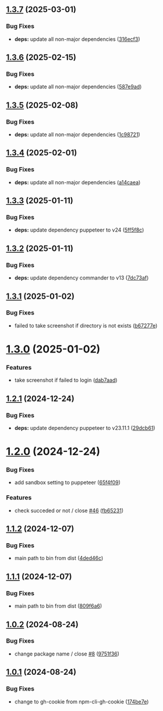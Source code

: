 ## [1.3.7](https://github.com/HiromiShikata/npm-cli-gh-cookie/compare/v1.3.6...v1.3.7) (2025-03-01)


### Bug Fixes

* **deps:** update all non-major dependencies ([316ecf3](https://github.com/HiromiShikata/npm-cli-gh-cookie/commit/316ecf35e9b40ac8d9ffaeafbe9ec49ae532ffae))

## [1.3.6](https://github.com/HiromiShikata/npm-cli-gh-cookie/compare/v1.3.5...v1.3.6) (2025-02-15)


### Bug Fixes

* **deps:** update all non-major dependencies ([587e9ad](https://github.com/HiromiShikata/npm-cli-gh-cookie/commit/587e9ad852b9202703078b2676ac9ea5b51fe9a9))

## [1.3.5](https://github.com/HiromiShikata/npm-cli-gh-cookie/compare/v1.3.4...v1.3.5) (2025-02-08)


### Bug Fixes

* **deps:** update all non-major dependencies ([1c98721](https://github.com/HiromiShikata/npm-cli-gh-cookie/commit/1c98721eaccfebaf1f49e41aaecace3f61de0c3c))

## [1.3.4](https://github.com/HiromiShikata/npm-cli-gh-cookie/compare/v1.3.3...v1.3.4) (2025-02-01)


### Bug Fixes

* **deps:** update all non-major dependencies ([a14caea](https://github.com/HiromiShikata/npm-cli-gh-cookie/commit/a14caea37dd0609e867bd83700222fa41e45a023))

## [1.3.3](https://github.com/HiromiShikata/npm-cli-gh-cookie/compare/v1.3.2...v1.3.3) (2025-01-11)


### Bug Fixes

* **deps:** update dependency puppeteer to v24 ([5ff5f8c](https://github.com/HiromiShikata/npm-cli-gh-cookie/commit/5ff5f8cfa9faa4b22da075507e1f45b691025287))

## [1.3.2](https://github.com/HiromiShikata/npm-cli-gh-cookie/compare/v1.3.1...v1.3.2) (2025-01-11)


### Bug Fixes

* **deps:** update dependency commander to v13 ([7dc73af](https://github.com/HiromiShikata/npm-cli-gh-cookie/commit/7dc73af77c6794677f9bdf099e01f0038de59475))

## [1.3.1](https://github.com/HiromiShikata/npm-cli-gh-cookie/compare/v1.3.0...v1.3.1) (2025-01-02)


### Bug Fixes

* failed to take screenshot if directory is not exists ([b67277e](https://github.com/HiromiShikata/npm-cli-gh-cookie/commit/b67277e3854c4166a25f5954668fc9cb0ddee09b))

# [1.3.0](https://github.com/HiromiShikata/npm-cli-gh-cookie/compare/v1.2.1...v1.3.0) (2025-01-02)


### Features

* take screenshot if failed to login ([dab7aad](https://github.com/HiromiShikata/npm-cli-gh-cookie/commit/dab7aadc652cfe8bb134442e0d1638c363c7cd64))

## [1.2.1](https://github.com/HiromiShikata/npm-cli-gh-cookie/compare/v1.2.0...v1.2.1) (2024-12-24)


### Bug Fixes

* **deps:** update dependency puppeteer to v23.11.1 ([29dcb61](https://github.com/HiromiShikata/npm-cli-gh-cookie/commit/29dcb616e710261dbb79b724a5315ff44aaeca4c))

# [1.2.0](https://github.com/HiromiShikata/npm-cli-gh-cookie/compare/v1.1.3...v1.2.0) (2024-12-24)


### Bug Fixes

* add sandbox setting to puppeteer ([65f4f09](https://github.com/HiromiShikata/npm-cli-gh-cookie/commit/65f4f097f69fec41620431bfd3b087e4d8c98de5))


### Features

* check succeded or not / close [#46](https://github.com/HiromiShikata/npm-cli-gh-cookie/issues/46) ([fb65231](https://github.com/HiromiShikata/npm-cli-gh-cookie/commit/fb65231a2743f04ba58bfab0791996c7435ef31a))

## [1.1.2](https://github.com/HiromiShikata/npm-cli-gh-cookie/compare/v1.1.1...v1.1.2) (2024-12-07)


### Bug Fixes

* main path to bin from dist ([4ded46c](https://github.com/HiromiShikata/npm-cli-gh-cookie/commit/4ded46c537a9a39830eb71516389fe8e4fc17f3d))

## [1.1.1](https://github.com/HiromiShikata/npm-cli-gh-cookie/compare/v1.1.0...v1.1.1) (2024-12-07)


### Bug Fixes

* main path to bin from dist ([809f6a6](https://github.com/HiromiShikata/npm-cli-gh-cookie/commit/809f6a6e13538e0802c99370787b29d6fbc1c18b))

## [1.0.2](https://github.com/HiromiShikata/npm-cli-gh-cookie/compare/v1.0.1...v1.0.2) (2024-08-24)


### Bug Fixes

* change package name / close [#8](https://github.com/HiromiShikata/npm-cli-gh-cookie/issues/8) ([9751f36](https://github.com/HiromiShikata/npm-cli-gh-cookie/commit/9751f36d59b61e69caef760d9796ea3e035d7fe3))

## [1.0.1](https://github.com/HiromiShikata/npm-cli-gh-cookie/compare/v1.0.0...v1.0.1) (2024-08-24)


### Bug Fixes

* change to gh-cookie from npm-cli-gh-cookie ([174be7e](https://github.com/HiromiShikata/npm-cli-gh-cookie/commit/174be7ec2dc729a0fdb54db95d59e2f05da71b0b))
